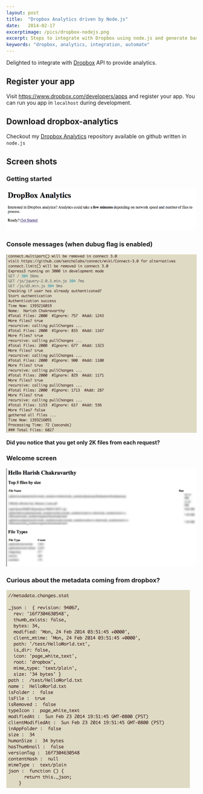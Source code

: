 ```yaml
---
layout: post
title:  "Dropbox Analytics driven by Node.js"
date:   2014-02-17
excerptimage: /pics/dropbox-nodejs.png
excerpt: Steps to integrate with Dropbox using node.js and generate basic analytics. 
keywords: "dropbox, analytics, integration, automate"
---
```

Delighted to integrate with <a href="http://www.dropbox.com">Dropbox</a> API to provide analytics. 

## Register your app 
Visit <a href="https://www.dropbox.com/developers/apps">https://www.dropbox.com/developers/apps</a> and register your app. You can run you app in ```localhost``` during development.

## Download dropbox-analytics
Checkout my <a href="https://github.com/harishvc/dropbox-analytics">Dropbox Analytics</a> repository available on github written in ```node.js```

## Screen shots

### Getting started  
![Are you ready?](/pics/dropbox-start.png)

### Console messages (when dubug flag is enabled)
![dropbox console messages](/pics/dropbox-console.png)

<strong>Did you notice that you get only 2K files from each request?</strong>

### Welcome screen
![dropbox welcome](/pics/dropbox-output.png)

### Curious about the metadata coming from dropbox?
![dropbox metadata](/pics/dropbox-metadata.png)
